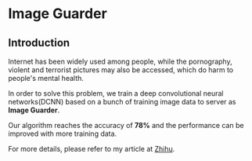 # Image Guarder

## Introduction
Internet has been widely used among people, while the pornography, violent and terrorist pictures may also be accessed, which do harm to people's mental health.

In order to solve this problem, we train a deep convolutional neural networks(DCNN) based on a bunch of training image data to server as **Image Guarder**.

Our algorithm reaches the accuracy of **78%** and the performance can be improved with more training data.

For more details, please refer to my article at [Zhihu](https://zhuanlan.zhihu.com/p/29016317).